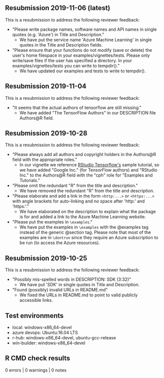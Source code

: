 ## Resubmission 2019-11-06 (latest)
This is a resubmission to address the following reviewer feedback:
* "Please write package names, software names and API names in single quotes (e.g. 'Azure') in Title and Description."
  * We have put the service name 'Azure Machine Learning' in single quotes in the Title and Description fields.
* "Please ensure that your functions do not modify (save or delete) the user's home filespace in your examples/vignettes/tests. Please only write/save files if the user has specified a directory. In your examples/vignettes/tests you can write to tempdir()."
  * We have updated our examples and tests to write to tempdir().
  
## Resubmission 2019-11-04
This is a resubmission to address the following reviewer feedback:
* "It seems that the actual authors of tensorflow are still missing."
  * We have added "The TensorFlow Authors" in our DESCRIPTION file Authors@R field.

## Resubmission 2019-10-28
This is a resubmission to address the following reviewer feedback:
* "Please always add all authors and copyright holders in the Authors@R field with the appropriate roles."
  * In our vignette we reference [RStudio Tensorflow's](https://github.com/rstudio/tensorflow) sample tutorial, so we have added "Google Inc." (for TensorFlow authors) and "RStudio Inc." to the Authors@R field with the "cph" role for "Examples and Tutorials."
* "Please omit the redundant "R"  from the title and description."
  * We have removed the redundant "R" from the title and description.
* "Please elaborate and add a link in the form `<http:...>` or `<https:...>` with angle brackets for auto-linking and no space after 'http:' and 'https:'."
  * We have elaborated on the description to explain what the package is for and added a link to the Azure Machine Learning website.
* "Please put the examples in `\examples`."
  * We have put the examples in `\examples` with the @examples tag instead of the generic @section tag. Please note that most of the examples are in `\dontrun` since they require an Azure subscription to be run (to access the Azure resources).
  
## Resubmission 2019-10-25
This is a resubmission to address the following reviewer feedback:
* "Possibly mis-spelled words in DESCRIPTION: SDK (3:32)"
  * We have put 'SDK' in single quotes in Title and Description.
* "Found (possibly) invalid URLs in README.md"
  * We fixed the URLs in README.md to point to valid publicly accessible links.

## Test environments
* local: windows-x86_64-devel
* azure devops: Ubuntu:16.04 LTS
* r-hub: windows-x86_64-devel, ubuntu-gcc-release
* win-builder: windows-x86_64-devel

## R CMD check results
0 errors | 0 warnings | 0 notes
